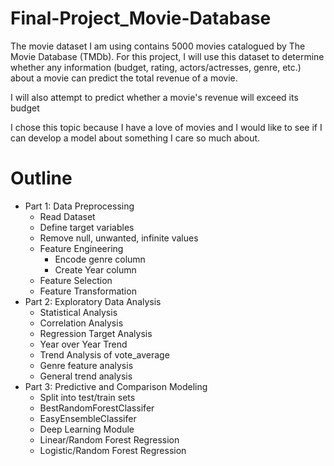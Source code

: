 # Final-Project_Movie-Database


The movie dataset I am using contains 5000 movies catalogued by The Movie Database (TMDb). For this project, I will use this dataset to determine whether any information (budget, rating, actors/actresses, genre, etc.) about a movie can predict the total revenue of a movie. 

I will also attempt to predict whether a movie's revenue will exceed its budget

I chose this topic because I have a love of movies and I would like to see if I can develop a model about something I care so much about.

# Outline

- Part 1: Data Preprocessing
   - Read Dataset
   - Define target variables
   - Remove null, unwanted, infinite values
   - Feature Engineering
        - Encode genre column
        - Create Year column
   - Feature Selection
   - Feature Transformation
- Part 2: Exploratory Data Analysis
   - Statistical Analysis
   - Correlation Analysis
   - Regression Target Analysis
   - Year over Year Trend
   - Trend Analysis of vote_average
   - Genre feature analysis
   - General trend analysis
- Part 3: Predictive and Comparison Modeling
   - Split into test/train sets
   - BestRandomForestClassifer
   - EasyEnsembleClassifer
   - Deep Learning Module
   - Linear/Random Forest Regression
   - Logistic/Random Forest Regression